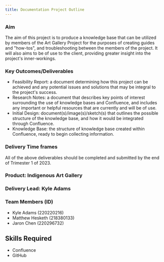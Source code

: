 ```yaml
---
title: Documentation Project Outline
---
```


### Aim

The aim of this project is to produce a knowledge base that can be utilized by members of the Art
Gallery Project for the purposes of creating guides and "how-tos", and troubleshooting between the
members of the project. It will also aims to be of use to the client, providing greater insight into
the project's inner-workings.

### Key Outcomes/Deliverables

- Feasibility Report: a document determining how this project can be achieved and any potential
  issues and solutions that may be integral to the project's success.
- Research Notes: a document that describes key points of interest surrounding the use of knowledge
  bases and Confluence, and includes any important or helpful resources that are currently and will
  be of use.
- Initial Design: document(s)/image(s)/sketch(s) that outlines the possible structure of the
  knowledge base, and how it would be integrated through Confluence.
- Knowledge Base: the structure of knowledge base created within Confluence, ready to begin
  collecting information.

### Delivery Time frames

All of the above deliverables should be completed and submitted by the end of Trimester 1 of 2023.

### Product: Indigenous Art Gallery

### Delivery Lead: Kyle Adams

### Team Members (ID)

- Kyle Adams (220220216)
- Matthew Hesketh (218380133)
- Jaron Chen (220296732)

## Skills Required

- Confluence
- GitHub
